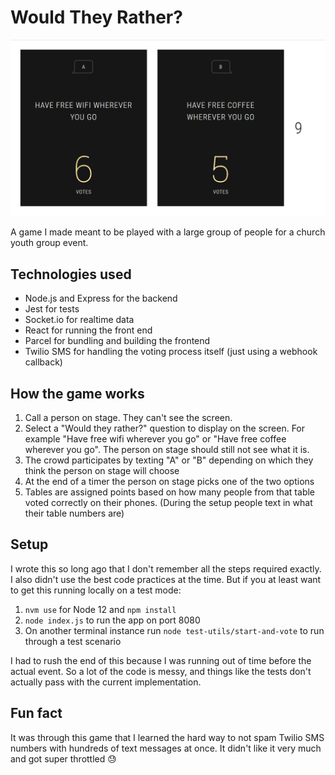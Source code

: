 # Would They Rather?

![Game in action](./would-they-rather.gif)

A game I made meant to be played with a large group of people for a church youth group event.

## Technologies used

* Node.js and Express for the backend
* Jest for tests
* Socket.io for realtime data
* React for running the front end
* Parcel for bundling and building the frontend
* Twilio SMS for handling the voting process itself (just using a webhook callback)

## How the game works

1. Call a person on stage. They can't see the screen.
2. Select a "Would they rather?" question to display on the screen. For example "Have free wifi wherever you go" or "Have free coffee wherever you go". The person on stage should still not see what it is.
3. The crowd participates by texting "A" or "B" depending on which they think the person on stage will choose
4. At the end of a timer the person on stage picks one of the two options
5. Tables are assigned points based on how many people from that table voted correctly on their phones. (During the setup people text in what their table numbers are)

## Setup

I wrote this so long ago that I don't remember all the steps required exactly. I also didn't use the best code practices at the time.
But if you at least want to get this running locally on a test mode:

1. `nvm use` for Node 12 and `npm install`
2. `node index.js` to run the app on port 8080
3. On another terminal instance run `node test-utils/start-and-vote` to run through a test scenario

I had to rush the end of this because I was running out of time before the actual event. So a lot of the code is messy, and things like the tests don't actually pass with the current implementation.

## Fun fact

It was through this game that I learned the hard way to not spam Twilio SMS numbers with hundreds of text messages at once. It didn't like it very much and got super throttled :sweat:
